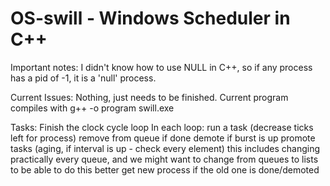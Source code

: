 # OS-swill - Windows Scheduler in C++


Important notes:
I didn't know how to use NULL in C++, so if any process has a pid of -1, it is a 'null' process.

Current Issues:
Nothing, just needs to be finished. Current program compiles with g++ -o program swill.exe

Tasks:
Finish the clock cycle loop
  In each loop:
    run a task (decrease ticks left for process)
      remove from queue if done
      demote if burst is up
    promote tasks (aging, if interval is up - check every element)
      this includes changing practically every queue, and we might want to change from queues to lists to be able to do this better
    get new process if the old one is done/demoted
 
 
 
